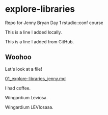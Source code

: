 # explore-libraries
Repo for Jenny Bryan Day 1 rstudio::conf course

This is a line I added locally. 

This is a line I added from GitHub. 
## Woohoo

Let's look at a file!

[01_explore-libraries_jenny.md](01_explore-libraries_jenny.md)

I had coffee. 


Wingardium Leviosa. 

Wingardium LEVIosaaa. 
